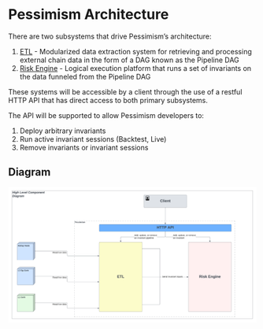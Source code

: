 # Pessimism Architecture


There are two subsystems that drive Pessimism’s architecture:
1. [ETL](./ETL.md) - Modularized data extraction system for retrieving and processing external chain data in the form of a DAG known as the Pipeline DAG
2. [Risk Engine](./RISK_ENGINE.md) - Logical execution platform that runs a set of invariants on the data funneled from the Pipeline DAG

These systems will be accessible by a client through the use of a restful HTTP API that has direct access to both primary subsystems.

The API will be supported to allow Pessimism developers to:
1. Deploy arbitrary invariants
2. Run active invariant sessions (Backtest, Live)
3. Remove invariants or invariant sessions

## Diagram
![high level component diagram](./assets/high_level_diagram.png)
